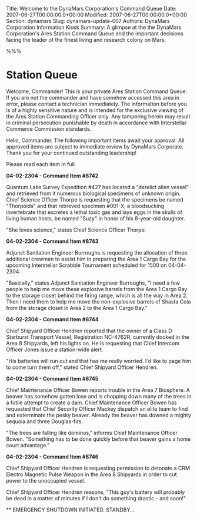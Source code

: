Title: Welcome to the DynaMars Corporation's Command Queue
Date: 2007-06-27T00:00:00.0+00:00
Modified: 2007-06-27T00:00:00.0+00:00
Section: dynamars
Slug: dynamars-update-007
Authors: DynaMars Corporation Information Kiosk
Summary: A glimpse at the the DynaMars Corporation's Ares Station Command Queue and the important decisions facing the leader of the finest living and research colony on Mars.

%%%

# Station Queue

Welcome, Commander! This is your private Ares Station Command Queue. If you are not the commander and have somehow accessed this area in error, please contact a technician immediately. The information before you is of a highly sensitive nature and is intended for the exclusive viewing of the Ares Station Commanding Officer only. Any tampering herein may result in criminal persecution punishable by death in accordance with Interstellar Commerce Commission standards.

Hello, Commander. The following important items await your approval. All approved items are subject to immediate review by DynaMars Corporate. Thank you for your continued outstanding leadership!

Please read each item in full.

**04-02-2304 - Command Item #8742**

Quantum Labs Survey Expedition #427 has located a "derelict alien vessel" and retrieved from it numerous biological specimens of unknown origin. Chief Science Officer Thorpe is requesting that the specimens be named "Thorpoids" and that retrieved specimen #001-X, a bloodsucking invertebrate that excretes a lethal toxic gas and lays eggs in the skulls of living human hosts, be named "Suzy" in honor of his 8-year-old daughter.

"She loves science," states Chief Science Officer Thorpe.

**04-02-2304 - Command Item #8743**

Adjunct Sanitation Engineer Burroughs is requesting the allocation of three additional crewmen to assist him in preparing the Area 1 Cargo Bay for the upcoming Interstellar Scrabble Tournament scheduled for 1500 on 04-04-2304.

"Basically," states Adjunct Sanitation Engineer Burroughs, "I need a few people to help me move these explosive barrels from the Area 1 Cargo Bay to the storage closet behind the firing range, which is all the way in Area 2. Then I need them to help me move the non-explosive barrels of Shasta Cola from the storage closet in Area 2 to the Area 1 Cargo Bay."

**04-02-2304 - Command Item #8744**

Chief Shipyard Officer Hendren reported that the owner of a Class D Starburst Transport Vessel, Registration NC-4762R, currently docked in the Area 8 Shipyards, left his lights on. He is requesting that Chief Intercom Officer Jones issue a station-wide alert.

"His batteries will run out and that has me really worried. I'd like to page him to come turn them off," stated Chief Shipyard Officer Hendren.

**04-02-2304 - Command Item #8745**

Chief Maintenance Officer Bowen reports trouble in the Area 7 Biosphere. A beaver has somehow gotten lose and is chopping down many of the trees in a futile attempt to create a dam. Chief Maintenance Officer Bowen has requested that Chief Security Officer Mackey dispatch an elite team to find and exterminate the pesky beaver. Already the beaver has downed a mighty sequoia and three Douglas-firs.

"The trees are falling like dominos," informs Chief Maintenance Officer Bowen. "Something has to be done quickly before that beaver gains a home court advantage."

**04-02-2304 - Command Item #8746**

Chief Shipyard Officer Hendren is requesting permission to detonate a CRM Electro Magnetic Pulse Weapon in the Area 8 Shipyards in order to cut power to the unoccupied vessel.

Chief Shipyard Officer Hendren reasons, "This guy's battery will probably be dead in a matter of minutes if I don't do something drastic - and soon!"

** EMERGENCY SHUTDOWN INITIATED. STANDBY...